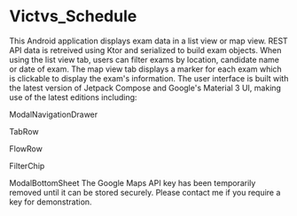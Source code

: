 # Victvs_Schedule

This Android application displays exam data in a list view or map view.
REST API data is retreived using Ktor and serialized to build exam objects.
When using the list view tab, users can filter exams by location, candidate name or date of exam.
The map view tab displays a marker for each exam which is clickable to display the exam's information.
The user interface is built with the latest version of Jetpack Compose and Google's Material 3 UI, making use of the latest editions including:

ModalNavigationDrawer

TabRow

FlowRow

FilterChip

ModalBottomSheet
The Google Maps API key has been temporarily removed until it can be stored securely. Please contact me if you require a key for demonstration.
